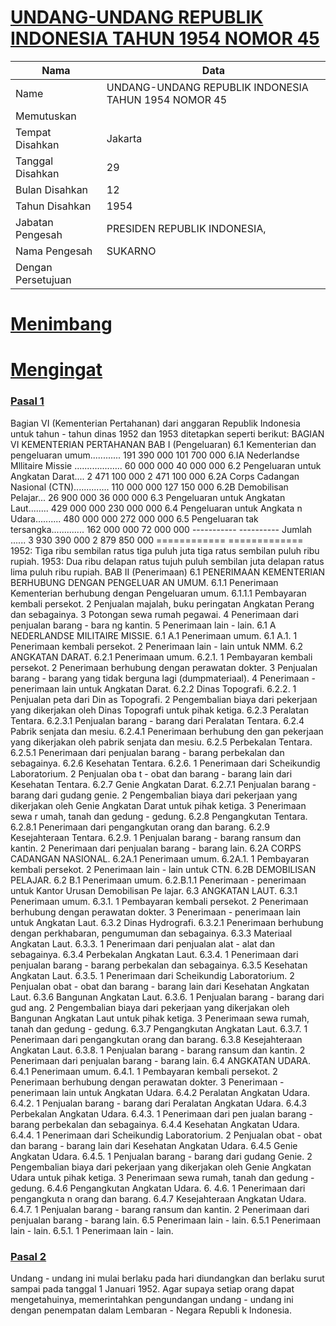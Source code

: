 # [UNDANG-UNDANG REPUBLIK INDONESIA TAHUN 1954 NOMOR 45](http://example.org/legal/document/uu/1954/45)

| Nama | Data |
| ------ | ----- |
|Name|UNDANG-UNDANG REPUBLIK INDONESIA TAHUN 1954 NOMOR 45|
|Memutuskan||
|Tempat Disahkan|Jakarta|
|Tanggal Disahkan|29|
|Bulan Disahkan|12|
|Tahun Disahkan|1954|
|Jabatan Pengesah|PRESIDEN REPUBLIK INDONESIA,|
|Nama Pengesah|SUKARNO|
|Dengan Persetujuan||
# [Menimbang](http://example.org/legal/document/uu/1954/45/menimbang)

# [Mengingat](http://example.org/legal/document/uu/1954/45/mengingat)


### [Pasal 1](http://example.org/legal/document/uu/1954/45/pasal/0001)
Bagian VI (Kementerian Pertahanan) dari anggaran Republik Indonesia untuk tahun - tahun dinas 1952 dan 1953 ditetapkan seperti berikut: BAGIAN VI KEMENTERIAN PERTAHANAN BAB I (Pengeluaran) 6.1 Kementerian dan pengeluaran umum............ 191 390 000 101 700 000 6.IA Nederlandse Mllitaire Missie ................... 60 000 000 40 000 000 6.2 Pengeluaran untuk Angkatan Darat.... 2 471 100 000 2 471 100 000 6.2A Corps Cadangan Nasional (CTN).............. 110 000 000 127 150 000 6.2B Demobilisan Pelajar... 26 900 000 36 000 000 6.3 Pengeluaran untuk Angkatan Laut........ 429 000 000 230 000 000 6.4 Pengeluaran untuk Angkata n Udara.......... 480 000 000 272 000 000 6.5 Pengeluaran tak tersangka............. 162 000 000 72 000 000 ----------- ---------- Jumlah ...... 3 930 390 000 2 879 850 000 ============ ============= 1952: Tiga ribu sembilan ratus tiga puluh juta tiga ratus sembilan puluh ribu rupiah. 1953: Dua ribu delapan ratus tujuh puluh sembilan juta delapan ratus lima puluh ribu rupiah. BAB II (Penerimaan) 6.1 PENERIMAAN KEMENTERIAN BERHUBUNG DENGAN PENGELUAR AN UMUM. 6.1.1 Penerimaan Kementerian berhubung dengan Pengeluaran umum. 6.1.1.1 Pembayaran kembali persekot. 2 Penjualan majalah, buku peringatan Angkatan Perang dan sebagainya. 3 Potongan sewa rumah pegawai. 4 Penerimaan dari penjualan barang - bara ng kantin. 5 Penerimaan lain - lain. 6.1 A NEDERLANDSE MILITAIRE MISSIE. 6.1 A.1 Penerimaan umum. 6.1 A.1. 1 Penerimaan kembali persekot. 2 Penerimaan lain - lain untuk NMM. 6.2 ANGKATAN DARAT. 6.2.1 Penerimaan umum. 6.2.1. 1 Pembayaran kembali persekot. 2 Penerimaan berhubung dengan perawatan dokter. 3 Penjualan barang - barang yang tidak berguna lagi (dumpmateriaal). 4 Penerimaan - penerimaan lain untuk Angkatan Darat. 6.2.2 Dinas Topografi. 6.2.2. 1 Penjualan peta dari Din as Topografi. 2 Pengembalian biaya dari pekerjaan yang dikerjakan oleh Dinas Topografi untuk pihak ketiga. 6.2.3 Peralatan Tentara. 6.2.3.1 Penjualan barang - barang dari Peralatan Tentara. 6.2.4 Pabrik senjata dan mesiu. 6.2.4.1 Penerimaan berhubung den gan pekerjaan yang dikerjakan oleh pabrik senjata dan mesiu. 6.2.5 Perbekalan Tentara. 6.2.5.1 Penerimaan dari penjualan barang - barang perbekalan dan sebagainya. 6.2.6 Kesehatan Tentara. 6.2.6. 1 Penerimaan dari Scheikundig Laboratorium. 2 Penjualan oba t - obat dan barang - barang lain dari Kesehatan Tentara. 6.2.7 Genie Angkatan Darat. 6.2.7.1 Penjualan barang - barang dari gudang genie. 2 Pengembalian biaya dari pekerjaan yang dikerjakan oleh Genie Angkatan Darat untuk pihak ketiga. 3 Penerimaan sewa r umah, tanah dan gedung - gedung. 6.2.8 Pengangkutan Tentara. 6.2.8.1 Penerimaan dari pengangkutan orang dan barang. 6.2.9 Kesejahteraan Tentara. 6.2.9. 1 Penjualan barang - barang ransum dan kantin. 2 Penerimaan dari penjualan barang - barang lain. 6.2A CORPS CADANGAN NASIONAL. 6.2A.1 Penerimaan umum. 6.2A.1. 1 Pembayaran kembali persekot. 2 Penerimaan lain - lain untuk CTN. 6.2B DEMOBILISAN PELAJAR. 6.2 B.1 Penerimaan umum. 6.2.B.1.1 Penerimaan - penerimaan untuk Kantor Urusan Demobilisan Pe lajar. 6.3 ANGKATAN LAUT. 6.3.1 Penerimaan umum. 6.3.1. 1 Pembayaran kembali persekot. 2 Penerimaan berhubung dengan perawatan dokter. 3 Penerimaan - penerimaan lain untuk Angkatan Laut. 6.3.2 Dinas Hydrografi. 6.3.2.1 Penerimaan berhubung dengan perkhabaran, pengumuman dan sebagainya. 6.3.3 Materiaal Angkatan Laut. 6.3.3. 1 Penerimaan dari penjualan alat - alat dan sebagainya. 6.3.4 Perbekalan Angkatan Laut. 6.3.4. 1 Penerimaan dari penjualan barang - barang perbekalan dan sebagainya. 6.3.5 Kesehatan Angkatan Laut. 6.3.5. 1 Penerimaan dari Scheikundig Laboratorium. 2 Penjualan obat - obat dan barang - barang lain dari Kesehatan Angkatan Laut. 6.3.6 Bangunan Angkatan Laut. 6.3.6. 1 Penjualan barang - barang dari gud ang. 2 Pengembalian biaya dari pekerjaan yang dikerjakan oleh Bangunan Angkatan Laut untuk pihak ketiga. 3 Penerimaan sewa rumah, tanah dan gedung - gedung. 6.3.7 Pengangkutan Angkatan Laut. 6.3.7. 1 Penerimaan dari pengangkutan orang dan barang. 6.3.8 Kesejahteraan Angkatan Laut. 6.3.8. 1 Penjualan barang - barang ransum dan kantin. 2 Penerimaan dari penjualan barang - barang lain. 6.4 ANGKATAN UDARA. 6.4.1 Penerimaan umum. 6.4.1. 1 Pembayaran kembali persekot. 2 Penerimaan berhubung dengan perawatan dokter. 3 Penerimaan - penerimaan lain untuk Angkatan Udara. 6.4.2 Peralatan Angkatan Udara. 6.4.2. 1 Penjualan barang - barang dari Peralatan Angkatan Udara. 6.4.3 Perbekalan Angkatan Udara. 6.4.3. 1 Penerimaan dari pen jualan barang - barang perbekalan dan sebagainya. 6.4.4 Kesehatan Angkatan Udara. 6.4.4. 1 Penerimaan dari Scheikundig Laboratorium. 2 Penjualan obat - obat dan barang - barang lain dari Kesehatan Angkatan Udara. 6.4.5 Genie Angkatan Udara. 6.4.5. 1 Penjualan barang - barang dari gudang Genie. 2 Pengembalian biaya dari pekerjaan yang dikerjakan oleh Genie Angkatan Udara untuk pihak ketiga. 3 Penerimaan sewa rumah, tanah dan gedung - gedung. 6.4.6 Pengangkutan Angkatan Udara. 6. 4.6. 1 Penerimaan dari pengangkuta n orang dan barang. 6.4.7 Kesejahteraan Angkatan Udara. 6.4.7. 1 Penjualan barang - barang ransum dan kantin. 2 Penerimaan dari penjualan barang - barang lain. 6.5 Penerimaan lain - lain. 6.5.1 Penerimaan lain - lain. 6.5.1. 1 Penerimaan lain - lain.


### [Pasal 2](http://example.org/legal/document/uu/1954/45/pasal/0002)
Undang - undang ini mulai berlaku pada hari diundangkan dan berlaku surut sampai pada tanggal 1 Januari 1952. Agar supaya setiap orang dapat mengetahuinya, memerintahkan pengundangan undang - undang ini dengan penempatan dalam Lembaran - Negara Republi k Indonesia.

